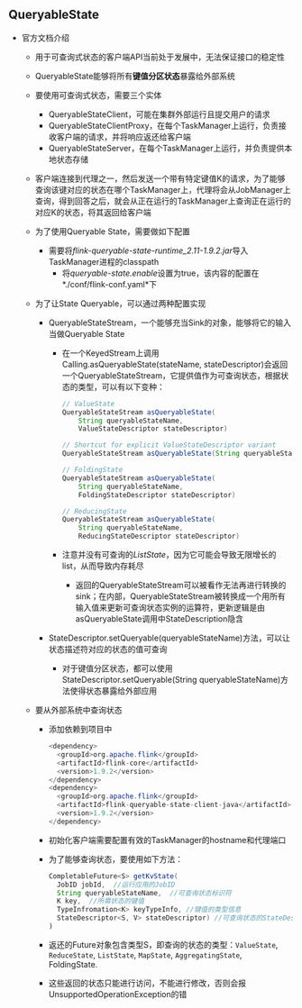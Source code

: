 ## QueryableState

* 官方文档介绍

  * 用于可查询式状态的客户端API当前处于发展中，无法保证接口的稳定性

  * QueryableState能够将所有**键值分区状态**暴露给外部系统

  * 要使用可查询式状态，需要三个实体

    * QueryableStateClient，可能在集群外部运行且提交用户的请求
    * QueryableStateClientProxy，在每个TaskManager上运行，负责接收客户端的请求，并将响应返还给客户端
    * QueryableStateServer，在每个TaskManager上运行，并负责提供本地状态存储

  * 客户端连接到代理之一，然后发送一个带有特定键值K的请求，为了能够查询该键对应的状态在哪个TaskManager上，代理将会从JobManager上查询，得到回答之后，就会从正在运行的TaskManager上查询正在运行的对应K的状态，将其返回给客户端

  * 为了使用Queryable State，需要做如下配置

    * 需要将*flink-queryable-state-runtime_2.11-1.9.2.jar*导入TaskManager进程的classpath
      * 将*queryable-state.enable*设置为true，该内容的配置在*./conf/flink-conf.yaml*下

  * 为了让State Queryable，可以通过两种配置实现

    * QueryableStateStream，一个能够充当Sink的对象，能够将它的输入当做Queryable State

      * 在一个KeyedStream上调用Calling.asQueryableState(stateName, stateDescriptor)会返回一个QueryableStateStream，它提供值作为可查询状态，根据状态的类型，可以有以下变种：

        ```java
        // ValueState
        QueryableStateStream asQueryableState(
            String queryableStateName,
            ValueStateDescriptor stateDescriptor)
        
        // Shortcut for explicit ValueStateDescriptor variant
        QueryableStateStream asQueryableState(String queryableStateName)
        
        // FoldingState
        QueryableStateStream asQueryableState(
            String queryableStateName,
            FoldingStateDescriptor stateDescriptor)
        
        // ReducingState
        QueryableStateStream asQueryableState(
            String queryableStateName,
            ReducingStateDescriptor stateDescriptor)
        ```

      * 注意并没有可查询的*ListState*，因为它可能会导致无限增长的list，从而导致内存耗尽

        * 返回的QueryableStateStream可以被看作无法再进行转换的sink；在内部，QueryableStateStream被转换成一个用所有输入值来更新可查询状态实例的运算符，更新逻辑是由asQueryableState调用中StateDescription隐含

    * StateDescriptor.setQueryable(queryableStateName)方法，可以让状态描述符对应的状态的值可查询

      * 对于键值分区状态，都可以使用StateDescriptor.setQueryable(String queryableStateName)方法使得状态暴露给外部应用

  * 要从外部系统中查询状态

    * 添加依赖到项目中

      ```java
      <dependency>
        <groupId>org.apache.flink</groupId>
        <artifactId>flink-core</artifactId>
        <version>1.9.2</version>
      </dependency>
      <dependency>
        <groupId>org.apache.flink</groupId>
        <artifactId>flink-queryable-state-client-java</artifactId>
        <version>1.9.2</version>
      </dependency>
      ```

    * 初始化客户端需要配置有效的TaskManager的hostname和代理端口

    * 为了能够查询状态，要使用如下方法：

      ```java
      CompletableFuture<S> getKvState(
      	JobID jobId,  //运行应用的JobID
        String queryableStateName,  //可查询状态标识符
        K key,  //所需状态的键值
        TypeInfromation<K> keyTypeInfo, //键值的类型信息
        StateDescriptor<S, V> stateDescriptor) //可查询状态的StateDescriptor
      )
      ```

    * 返还的Future对象包含类型S，即查询的状态的类型：`ValueState`, `ReduceState`, `ListState`, `MapState`, `AggregatingState`, FoldingState.

    * 这些返回的状态只能进行访问，不能进行修改，否则会报UnsupportedOperationException的错

  